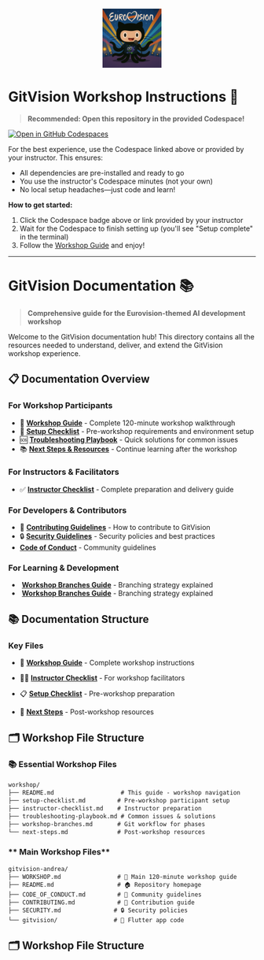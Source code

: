 <p align="center">
  <img src="../gitvision/assets/icon/eurovision_github_icon.png" alt="GitVision Icon" width="120" height="120" />
</p>

# GitVision Workshop Instructions 🚀

> **Recommended: Open this repository in the provided Codespace!**

[![Open in GitHub Codespaces](https://github.com/codespaces/badge.svg)](https://codespaces.new/Event-Demos/gitvision-workshop)

For the best experience, use the Codespace linked above or provided by your instructor. This ensures:
- All dependencies are pre-installed and ready to go
- You use the instructor's Codespace minutes (not your own)
- No local setup headaches—just code and learn!

**How to get started:**
1. Click the Codespace badge above or link provided by your instructor
2. Wait for the Codespace to finish setting up (you'll see "Setup complete" in the terminal)
3. Follow the [Workshop Guide](../WORKSHOP.md) and enjoy!

---

# GitVision Documentation 📚

> **Comprehensive guide for the Eurovision-themed AI development workshop**

Welcome to the GitVision documentation hub! This directory contains all the resources needed to understand, deliver, and extend the GitVision workshop experience.

## 📋 **Documentation Overview**

### **For Workshop Participants**
- 📖 [**Workshop Guide**](../WORKSHOP.md) - Complete 120-minute workshop walkthrough
- 🔧 [**Setup Checklist**](setup-checklist.md) - Pre-workshop requirements and environment setup
- 🆘 [**Troubleshooting Playbook**](troubleshooting-playbook.md) - Quick solutions for common issues
- 📚 [**Next Steps & Resources**](next-steps.md) - Continue learning after the workshop

### **For Instructors & Facilitators**
- ✅ [**Instructor Checklist**](instructor-checklist.md) - Complete preparation and delivery guide


### **For Developers & Contributors**
- 🤝 [**Contributing Guidelines**](../CONTRIBUTING.md) - How to contribute to GitVision
- 🔒 [**Security Guidelines**](../SECURITY.md) - Security policies and best practices
-  [**Code of Conduct**](../CODE_OF_CONDUCT.md) - Community guidelines

### **For Learning & Development**
- ️ [**Workshop Branches Guide**](WORKSHOP-BRANCHES.md) - Branching strategy explained
- ️ [**Workshop Branches Guide**](workshop-branches.md) - Branching strategy explained

## 📚 **Documentation Structure**

### Key Files
- 🚀 [**Workshop Guide**](../WORKSHOP.md) - Complete workshop instructions
- 👩‍🏫 [**Instructor Checklist**](instructor-checklist.md) - For workshop facilitators
- 📋 [**Setup Checklist**](setup-checklist.md) - Pre-workshop preparation

- 🎵 [**Next Steps**](next-steps.md) - Post-workshop resources

## 🗂️ **Workshop File Structure**

### **📚 Essential Workshop Files**
```
workshop/
├── README.md                   # This guide - workshop navigation
├── setup-checklist.md         # Pre-workshop participant setup  
├── instructor-checklist.md    # Instructor preparation
├── troubleshooting-playbook.md # Common issues & solutions
├── workshop-branches.md       # Git workflow for phases
└── next-steps.md              # Post-workshop resources
```

### ** Main Workshop Files**
```
gitvision-andrea/
├── WORKSHOP.md                # 📖 Main 120-minute workshop guide
├── README.md                  # 🏠 Repository homepage
├── CODE_OF_CONDUCT.md         # 📐 Community guidelines  
├── CONTRIBUTING.md            # 🤝 Contribution guide
├── SECURITY.md               # 🔒 Security policies
└── gitvision/                # 📱 Flutter app code
```

## 🗂️ **Workshop File Structure**
